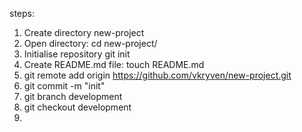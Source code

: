 steps:
1. Create directory new-project
2. Open directory: cd new-project/
3. Initialise repository git init
4. Create README.md file: touch README.md
5. git remote add origin https://github.com/vkryven/new-project.git
6. git commit -m "init"
7. git branch development
8. git checkout development
9. 